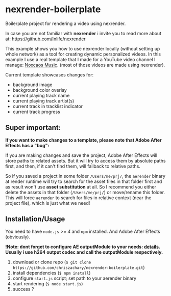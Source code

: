 # nexrender-boilerplate
Boilerplate project for rendering a video using nexrender.

In case you are not familiar with **nexrender** i invite you to read more about at: https://github.com/Inlife/nexrender

This example shows you how to use nexrender locally (without setting up whole network) as a tool for creating dynamic personalized videos. In this example I use a real template that I made for a YouTube video channel I manage: [Noxcaos Music](https://www.youtube.com/channel/UC2D9WSUKnyTX8wWqNVITTAw). (most of those videos are made using nexrender).

Current template showcases changes for:

* background image
* background color overlay
* current playing track name
* current playing track artist(s)
* current track in tracklist indicator
* current track progress

## Super important:

**If you want to make changes to a template, please note that Adobe After Effects has a "bug":**

If you are making changes and save the project, Adobe After Effects will store paths to related assets. But it will try to access them by absolute paths first, and then, if it can't find them, will fallback to relative paths. 

So if you saved a project in some folder `/Users/me/prj/`, the `aerender` binary at render runtime will try to search for the asset files in that folder first and as result won't use **asset substitution** at all. So I recommend you either delete the assets in that folder (`/Users/me/prj/`) or move/rename this folder. This will force `aerender` to search for files in relative context (near the project file), which is just what we need!

## Installation/Usage

You need to have `node.js` *>= 4* and `npm` installed.
And Adobe After Effects (obviously).

**!Note: dont forget to configure AE outputModule to your needs: [details](https://helpx.adobe.com/after-effects/using/basics-rendering-exporting.html#output_modules_and_output_module_settings). Usually i use h264 output codec and call the outputModule respectively.**

1. download or clone repo (`$ git clone https://github.com/chriszachary/nexrender-boilerplate.git`)
2. install dependencies (`$ npm install`)
3. configure `start.js` script; set path to your aerender binary
4. start rendering (`$ node start.js`)
5. success ?

